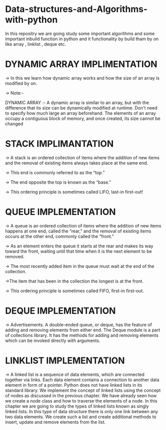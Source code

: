 # Data-structures-and-Algorithms-with-python

In this repositry we are going study some important algorithms and some important inbuild function in python and it functionality by build tham by on like array , linklist , deque etc.

# DYNAMIC ARRAY IMPLIMENTATION 

-> In this we learn how dynamic array works and how the size of an array is modified by on. 

-> Note:-

DYNAMIC ARRAY :- A dynamic array is similar to an array, but with the difference that its size can be dynamically modified at runtime. 
Don't need to specify how much large an array beforehand. The elements of an array occupy a contiguous block of memory, and once created,
its size cannot be changed

# STACK IMPLIMANTATION

-> A stack is an ordered collection of items where the addition of new items and the removal of existing items always takes place at the same end. 

-> This end is commonly referred to as the “top.” 

-> The end opposite the top is known as the “base.”

-> This ordering principle is sometimes called LIFO, last-in first-out!

# QUEUE IMPLEMENTATION

-> A queue is an ordered collection of items where the addition of new items happens at one end, called the “rear,” and the removal of existing items occurs at the other end, commonly called the “front.” 

-> As an element enters the queue it starts at the rear and makes its way toward the front, waiting until that time when it is the next element to be removed.

-> The most recently added item in the queue must wait at the end of the collection. 

->The item that has been in the collection the longest is at the front. 

-> This ordering principle is sometimes called FIFO, first-in first-out. 

# DEQUE IMPLEMENTATION

-> Advertisements. A double-ended queue, or deque, has the feature of adding and removing elements from either end. The Deque module is a part of collections library. It has the methods for adding and removing elements which can be invoked directly with arguments.

# LINKLIST IMPLEMENTATION

-> A linked list is a sequence of data elements, which are connected together via links. Each data element contains a connection to another data element in form of a pointer. Python does not have linked lists in its standard library. We implement the concept of linked lists using the concept of nodes as discussed in the previous chapter. We have already seen how we create a node class and how to traverse the elements of a node. In this chapter we are going to study the types of linked lists known as singly linked lists. In this type of data structure there is only one link between any two data elements. We create such a list and create additional methods to insert, update and remove elements from the list.
